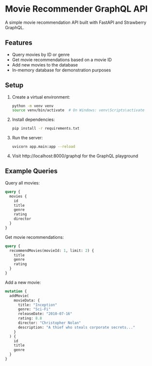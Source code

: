# Movie Recommender GraphQL API

A simple movie recommendation API built with FastAPI and Strawberry GraphQL.

## Features
- Query movies by ID or genre
- Get movie recommendations based on a movie ID
- Add new movies to the database
- In-memory database for demonstration purposes

## Setup
1. Create a virtual environment:
   ```bash
   python -m venv venv
   source venv/bin/activate  # On Windows: venv\Scripts\activate
   ```

2. Install dependencies:
   ```bash
   pip install -r requirements.txt
   ```

3. Run the server:
   ```bash
   uvicorn app.main:app --reload
   ```

4. Visit http://localhost:8000/graphql for the GraphQL playground

## Example Queries

Query all movies:
```graphql
query {
  movies {
    id
    title
    genre
    rating
    director
  }
}
```

Get movie recommendations:
```graphql
query {
  recommendMovies(movieId: 1, limit: 2) {
    title
    genre
    rating
  }
}
```

Add a new movie:
```graphql
mutation {
  addMovie(
    movieData: {
      title: "Inception"
      genre: "Sci-Fi"
      releaseDate: "2010-07-16"
      rating: 8.8
      director: "Christopher Nolan"
      description: "A thief who steals corporate secrets..."
    }
  ) {
    id
    title
    genre
  }
}
```